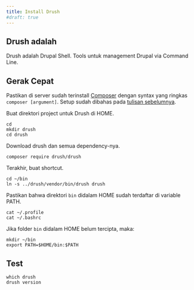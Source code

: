 ```yaml
---
title: Install Drush
#draft: true
---
```


## Drush adalah

Drush adalah Drupal Shell. Tools untuk management Drupal via Command Line.

## Gerak Cepat

Pastikan di server sudah terinstall [Composer] dengan syntax yang ringkas `composer [argument]`. Setup sudah dibahas pada [tulisan sebelumnya].

[Composer]: https://getcomposer.org/
[tulisan sebelumnya]: /blog/2017/04/09/composer-adalah/

Buat direktori project untuk Drush di HOME.

```
cd
mkdir drush
cd drush
```

Download drush dan semua dependency-nya.

```
composer require drush/drush
```

Terakhir, buat shortcut.

```
cd ~/bin
ln -s ../drush/vendor/bin/drush drush
```

Pastikan bahwa direktori `bin` didalam HOME sudah terdaftar di variable PATH.

```
cat ~/.profile
cat ~/.bashrc
```

Jika folder `bin` didalam HOME belum tercipta, maka:

```
mkdir ~/bin
export PATH=$HOME/bin:$PATH
```

## Test

```
which drush
drush version
```
